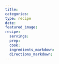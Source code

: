 ```yaml
---
title:
categories:
type: recipe
date:
featured_image:
recipe:
  servings:
  prep:
  cook:
  ingredients_markdown:
  directions_markdown:
---
```

